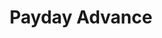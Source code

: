 ---
title: Payday Advance
slug: payday-advance
updated-on: '2024-05-30T13:44:31.749Z'
created-on: '2024-05-30T13:41:46.671Z'
published-on: '2024-05-30T13:54:32.469Z'
f_city-state-2:
- cms/city/jonesboro-ar.md
- cms/city/springdale-ar.md
- cms/city/clarksville-ar.md
- cms/city/murrieta-ca.md
- cms/city/temecula-ca.md
- cms/city/tarzana-ca.md
- cms/city/downey-ca.md
- cms/city/montclair-ca.md
- cms/city/gardena-ca.md
- cms/city/grove-ca.md
- cms/city/riverside-ca.md
- cms/city/reseda-ca.md
- cms/city/hollywood-ca.md
- cms/city/ventura-ca.md
- cms/city/corona-ca.md
- cms/city/encino-ca.md
- cms/city/winder-ga.md
- cms/city/hinesville-ga.md
- cms/city/radcliff-ky.md
- cms/city/indianola-ms.md
- cms/city/hamilton-oh.md
- cms/city/lewisville-tx.md
- cms/city/vancouver-wa.md
- cms/city/san-pedro-ca.md
- cms/city/lake-elsinore-ca.md
- cms/city/culver-city-ca.md
- cms/city/mission-hills-ca.md
- cms/city/granada-hills-ca.md
f_locations:
- cms/payday-loan/payday-advance-23723.md
- cms/payday-loan/payday-advance-23724.md
- cms/payday-loan/payday-advance-23725.md
- cms/payday-loan/payday-advance-23726.md
- cms/payday-loan/payday-advance-23727.md
- cms/payday-loan/payday-advance-23728.md
- cms/payday-loan/payday-advance-23729.md
- cms/payday-loan/payday-advance-23730.md
- cms/payday-loan/payday-advance-23731.md
- cms/payday-loan/payday-advance-23732.md
- cms/payday-loan/payday-advance-23733.md
- cms/payday-loan/payday-advance-23734.md
- cms/payday-loan/payday-advance-23735.md
- cms/payday-loan/payday-advance-23736.md
- cms/payday-loan/payday-advance-23737.md
- cms/payday-loan/payday-advance-23738.md
- cms/payday-loan/payday-advance-23739.md
- cms/payday-loan/payday-advance-23740.md
- cms/payday-loan/payday-advance-23741.md
- cms/payday-loan/payday-advance-23742.md
- cms/payday-loan/payday-advance-23743.md
- cms/payday-loan/payday-advance-23744.md
- cms/payday-loan/payday-advance-23745.md
- cms/payday-loan/payday-advance-23746.md
- cms/payday-loan/payday-advance-23747.md
- cms/payday-loan/payday-advance-23748.md
- cms/payday-loan/payday-advance-23749.md
- cms/payday-loan/payday-advance-23750.md
- cms/payday-loan/payday-advance-23751.md
- cms/payday-loan/payday-advance-23752.md
- cms/payday-loan/payday-advance-23753.md
- cms/payday-loan/payday-advance-23754.md
- cms/payday-loan/payday-advance-23755.md
f_states:
- cms/state/arkansas.md
- cms/state/california.md
- cms/state/georgia.md
- cms/state/kentucky.md
- cms/state/mississippi.md
- cms/state/ohio.md
- cms/state/texas.md
- cms/state/washington.md
layout: '[company].html'
tags: company
---